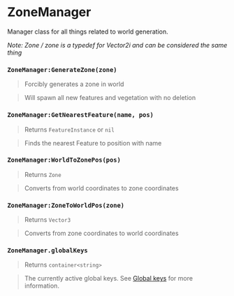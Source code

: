 # ZoneManager

Manager class for all things related to world generation.

*Note: Zone / zone is a typedef for Vector2i and can be considered the same thing*

### `ZoneManager:GenerateZone(zone)`
  > Forcibly generates a zone in world
  
  > Will spawn all new features and vegetation with no deletion

### `ZoneManager:GetNearestFeature(name, pos)`
  > Returns `FeatureInstance` or `nil`
  
  > Finds the nearest Feature to position with name 
  
### `ZoneManager:WorldToZonePos(pos)`
  > Returns `Zone`
  
  > Converts from world coordinates to zone coordinates
  
### `ZoneManager:ZoneToWorldPos(zone)`
  > Returns `Vector3`
  
  > Converts from zone coordinates to world coordinates
  
### `ZoneManager.globalKeys`
  > Returns `container<string>`
  
  > The currently active global keys. 
  See [Global keys](https://valheim.fandom.com/wiki/Global_Keys)
  for more information.
